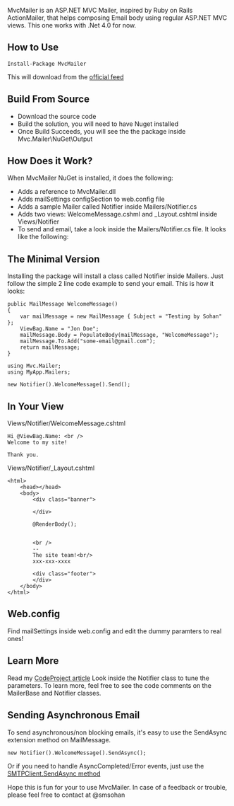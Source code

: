 MvcMailer is an ASP.NET MVC Mailer, inspired by Ruby on Rails ActionMailer, that helps composing Email
body using regular ASP.NET MVC views. This one works with .Net 4.0 for now.


How to Use
----------------

	Install-Package MvcMailer
	
This will download from the [official feed](http://go.microsoft.com/fwlink/?LinkID=206669)

Build From Source
-------------------	
* Download the source code
* Build the solution, you will need to have Nuget installed
* Once Build Succeeds, you will see the the package inside Mvc.Mailer\NuGet\Output 


How Does it Work?
-------------------
When MvcMailer NuGet is installed, it does the following:

* Adds a reference to MvcMailer.dll
* Adds mailSettings configSection to web.config file
* Adds a sample Mailer called Notifier inside Mailers/Notifier.cs
* Adds two views: WelcomeMessage.cshml and _Layout.cshtml inside Views/Notifier
* To send and email, take a look inside the Mailers/Notifier.cs file. It looks like the following:

The Minimal Version
--------------------------------
Installing the package will install a class called Notifier inside Mailers. Just follow the simple 2 line code example to send your email.
This is how it looks:

	public MailMessage WelcomeMessage()
	{
		var mailMessage = new MailMessage { Subject = "Testing by Sohan" };
		ViewBag.Name = "Jon Doe";
		mailMessage.Body = PopulateBody(mailMessage, "WelcomeMessage");
		mailMessage.To.Add("some-email@gmail.com");
		return mailMessage;
	}

	using Mvc.Mailer;
	using MyApp.Mailers;

	new Notifier().WelcomeMessage().Send();

In Your View
-----------------
Views/Notifier/WelcomeMessage.cshtml

	Hi @ViewBag.Name: <br />
	Welcome to my site!

	Thank you.


Views/Notifier/_Layout.cshtml
	
	<html>
		<head></head>
		<body>
			<div class="banner">
				
			</div>

			@RenderBody();


			<br />
			--
			The site team!<br/>
			xxx-xxx-xxxx

			<div class="footer">
			</div>
		</body>
	</html>


Web.config
------------
Find mailSettings inside web.config and edit the dummy paramters to real ones!


Learn More
------------
Read my [CodeProject article](http://www.codeproject.com/KB/aspnet/MvcMailerNuGet.aspx)
Look inside the Notifier class to tune the parameters. To learn more, feel free to see the code comments on the MailerBase and Notifier classes.
	


Sending Asynchronous Email
---------------------------
To send asynchronous/non blocking emails, it's easy to use the SendAsync extension method on MailMessage.

	new Notifier().WelcomeMessage().SendAsync();
	
Or if you need to handle AsyncCompleted/Error events, 
just use the [SMTPClient.SendAsync method](http://msdn.microsoft.com/en-us/library/x5x13z6h.aspx)

Hope this is fun for your to use MvcMailer. In case of a feedback or trouble, please feel free to contact at @smsohan